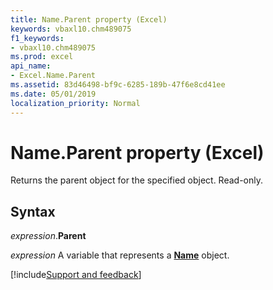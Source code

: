 ```yaml
---
title: Name.Parent property (Excel)
keywords: vbaxl10.chm489075
f1_keywords:
- vbaxl10.chm489075
ms.prod: excel
api_name:
- Excel.Name.Parent
ms.assetid: 83d46498-bf9c-6285-189b-47f6e8cd41ee
ms.date: 05/01/2019
localization_priority: Normal
---
```



# Name.Parent property (Excel)

Returns the parent object for the specified object. Read-only.


## Syntax

_expression_.**Parent**

_expression_ A variable that represents a **[Name](Excel.Name.md)** object.




[!include[Support and feedback](~/includes/feedback-boilerplate.md)]